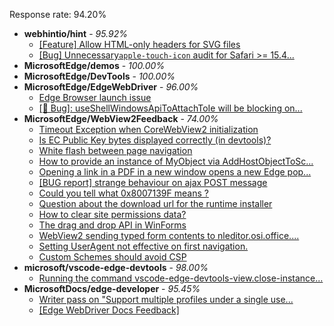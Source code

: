 Response rate: 94.20%

* **webhintio/hint** - _95.92%_
  * [[Feature] Allow HTML-only headers for SVG files](https://github.com/webhintio/hint/issues/5281)
  * [[Bug] Unnecessary`apple-touch-icon` audit for Safari >= 15.4...](https://github.com/webhintio/hint/issues/5256)
* **MicrosoftEdge/demos** - _100.00%_
* **MicrosoftEdge/DevTools** - _100.00%_
* **MicrosoftEdge/EdgeWebDriver** - _96.00%_
  * [Edge Browser launch issue](https://github.com/MicrosoftEdge/EdgeWebDriver/issues/50)
  * [[🐛 Bug]: useShellWindowsApiToAttachToIe will be blocking on...](https://github.com/MicrosoftEdge/EdgeWebDriver/issues/34)
* **MicrosoftEdge/WebView2Feedback** - _74.00%_
  * [Timeout Exception when CoreWebView2 initialization](https://github.com/MicrosoftEdge/WebView2Feedback/issues/2888)
  * [Is EC Public Key bytes displayed correctly (in devtools)?](https://github.com/MicrosoftEdge/WebView2Feedback/issues/2883)
  * [White flash between page navigation](https://github.com/MicrosoftEdge/WebView2Feedback/issues/2881)
  * [How to provide an instance of MyObject via AddHostObjectToSc...](https://github.com/MicrosoftEdge/WebView2Feedback/issues/2879)
  * [Opening a link in a PDF in a new window opens a new Edge pop...](https://github.com/MicrosoftEdge/WebView2Feedback/issues/2848)
  * [[BUG report] strange behaviour on ajax POST message](https://github.com/MicrosoftEdge/WebView2Feedback/issues/2847)
  * [Could you tell what 0x8007139F means ? ](https://github.com/MicrosoftEdge/WebView2Feedback/issues/2843)
  * [Question about the download url for the runtime installer](https://github.com/MicrosoftEdge/WebView2Feedback/issues/2891)
  * [How to clear site permissions data?](https://github.com/MicrosoftEdge/WebView2Feedback/issues/2889)
  * [The drag and drop API in WinForms](https://github.com/MicrosoftEdge/WebView2Feedback/issues/2873)
  * [WebView2 sending typed form contents to nleditor.osi.office....](https://github.com/MicrosoftEdge/WebView2Feedback/issues/2865)
  * [Setting UserAgent not effective on first navigation.](https://github.com/MicrosoftEdge/WebView2Feedback/issues/2862)
  * [Custom Schemes should avoid CSP](https://github.com/MicrosoftEdge/WebView2Feedback/issues/2850)
* **microsoft/vscode-edge-devtools** - _98.00%_
  * [Running the command vscode-edge-devtools-view.close-instance...](https://github.com/microsoft/vscode-edge-devtools/issues/1188)
* **MicrosoftDocs/edge-developer** - _95.45%_
  * [Writer pass on "Support multiple profiles under a single use...](https://github.com/MicrosoftDocs/edge-developer/pull/2260)
  * [[Edge WebDriver Docs Feedback]](https://github.com/MicrosoftDocs/edge-developer/issues/2213)